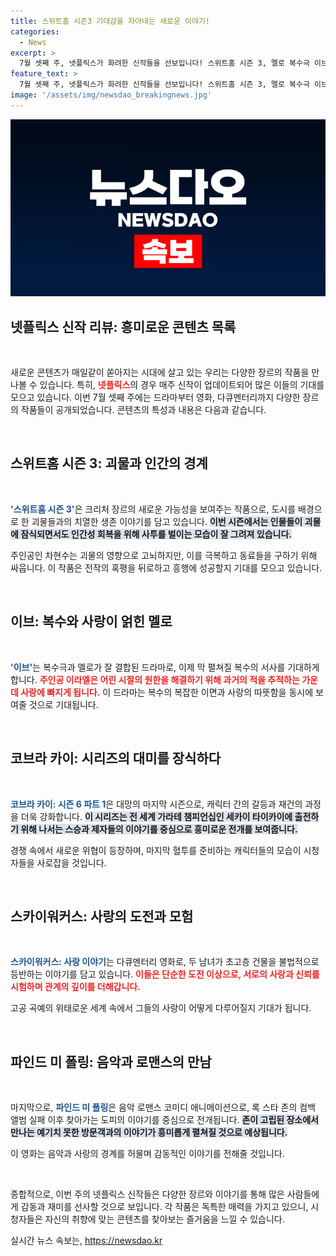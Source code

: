```yaml
---
title: 스위트홈 시즌3 기대감을 자아내는 새로운 이야기!
categories:
  - News
excerpt: >
  7월 셋째 주, 넷플릭스가 화려한 신작들을 선보입니다! 스위트홈 시즌 3, 멜로 복수극 이브, 마지막 시즌 코브라 카이, 그리고 사랑과 위험이 얽힌 스카이워커스까지! 콘텐츠 경연의 하이라이트를 놓치지 마세요!
feature_text: >
  7월 셋째 주, 넷플릭스가 화려한 신작들을 선보입니다! 스위트홈 시즌 3, 멜로 복수극 이브, 마지막 시즌 코브라 카이, 그리고 사랑과 위험이 얽힌 스카이워커스까지! 콘텐츠 경연의 하이라이트를 놓치지 마세요!
image: '/assets/img/newsdao_breakingnews.jpg'
---
```


<p><img src="/assets/img/newsdao_breakingnews.jpg" alt="bookingtag 속보" /></p>

<h2 data-ke-size="size26">넷플릭스 신작 리뷰: 흥미로운 콘텐츠 목록</h2>

<p data-ke-size="size16">&nbsp;</p>

<p>새로운 콘텐츠가 매일같이 쏟아지는 시대에 살고 있는 우리는 다양한 장르의 작품을 만나볼 수 있습니다. 특히, <b><span style="color: #ee2323;">넷플릭스</span></b>의 경우 매주 신작이 업데이트되어 많은 이들의 기대를 모으고 있습니다. 이번 7월 셋째 주에는 드라마부터 영화, 다큐멘터리까지 다양한 장르의 작품들이 공개되었습니다. 콘텐츠의 특성과 내용은 다음과 같습니다.</p>

<p data-ke-size="size16">&nbsp;</p>

<h2 data-ke-size="size26">스위트홈 시즌 3: 괴물과 인간의 경계</h2>

<p data-ke-size="size16">&nbsp;</p>

<p><b><span style="color: #1a5490;">'스위트홈 시즌 3'</span></b>은 크리처 장르의 새로운 가능성을 보여주는 작품으로, 도시를 배경으로 한 괴물들과의 치열한 생존 이야기를 담고 있습니다. <b><span style="background-color: #21538527;">이번 시즌에서는 인물들이 괴물에 잠식되면서도 인간성 회복을 위해 사투를 벌이는 모습이 잘 그려져 있습니다.</span></b> </p>

<p>주인공인 차현수는 괴물의 영향으로 고뇌하지만, 이를 극복하고 동료들을 구하기 위해 싸웁니다. 이 작품은 전작의 혹평을 뒤로하고 흥행에 성공할지 기대를 모으고 있습니다.</p>

<p data-ke-size="size16">&nbsp;</p>

<h2 data-ke-size="size26">이브: 복수와 사랑이 얽힌 멜로</h2>

<p data-ke-size="size16">&nbsp;</p>

<p><b><span style="color: #1a5490;">'이브'</span></b>는 복수극과 멜로가 잘 결합된 드라마로, 이제 막 펼쳐질 복수의 서사를 기대하게 합니다. <b><span style="color: #ee2323;">주인공 이라엘은 어린 시절의 원한을 해결하기 위해 과거의 적을 추적하는 가운데 사랑에 빠지게 됩니다.</span></b> 이 드라마는 복수의 복잡한 이면과 사랑의 따뜻함을 동시에 보여줄 것으로 기대됩니다.</p>

<p data-ke-size="size16">&nbsp;</p>

<h2 data-ke-size="size26">코브라 카이: 시리즈의 대미를 장식하다</h2>

<p data-ke-size="size16">&nbsp;</p>

<p><b><span style="color: #1a5490;">코브라 카이: 시즌 6 파트 1</span></b>은 대망의 마지막 시즌으로, 캐릭터 간의 갈등과 재건의 과정을 더욱 강화합니다. <b><span style="background-color: #21538527;">이 시리즈는 전 세계 가라테 챔피언십인 세카이 타이카이에 출전하기 위해 나서는 스승과 제자들의 이야기를 중심으로 흥미로운 전개를 보여줍니다.</span></b> </p>

<p>경쟁 속에서 새로운 위협이 등장하며, 마지막 혈투를 준비하는 캐릭터들의 모습이 시청자들을 사로잡을 것입니다.</p>

<p data-ke-size="size16">&nbsp;</p>

<h2 data-ke-size="size26">스카이워커스: 사랑의 도전과 모험</h2>

<p data-ke-size="size16">&nbsp;</p>

<p><b><span style="color: #1a5490;">스카이워커스: 사랑 이야기</span></b>는 다큐멘터리 영화로, 두 남녀가 초고층 건물을 불법적으로 등반하는 이야기를 담고 있습니다. <b><span style="color: #ee2323;">이들은 단순한 도전 이상으로, 서로의 사랑과 신뢰를 시험하며 관계의 깊이를 더해갑니다.</span></b> </p>

<p>고공 곡예의 위태로운 세계 속에서 그들의 사랑이 어떻게 다루어질지 기대가 됩니다.</p>

<p data-ke-size="size16">&nbsp;</p>

<h2 data-ke-size="size26">파인드 미 폴링: 음악과 로맨스의 만남</h2>

<p data-ke-size="size16">&nbsp;</p>

<p>마지막으로, <b><span style="color: #1a5490;">파인드 미 폴링</span></b>은 음악 로맨스 코미디 애니메이션으로, 록 스타 존의 컴백 앨범 실패 이후 찾아가는 도피의 이야기를 중심으로 전개됩니다. <b><span style="background-color: #21538527;">존이 고립된 장소에서 만나는 예기치 못한 방문객과의 이야기가 흥미롭게 펼쳐질 것으로 예상됩니다.</span></b> </p>

<p>이 영화는 음악과 사랑의 경계를 허물며 감동적인 이야기를 전해줄 것입니다.</p>

<p data-ke-size="size16">&nbsp;</p>

<p>종합적으로, 이번 주의 넷플릭스 신작들은 다양한 장르와 이야기를 통해 많은 사람들에게 감동과 재미를 선사할 것으로 보입니다. 각 작품은 독특한 매력을 가지고 있으니, 시청자들은 자신의 취향에 맞는 콘텐츠를 찾아보는 즐거움을 느낄 수 있습니다.</p>
실시간 뉴스 속보는, <a href="https://newsdao.kr" rel="dofollow">https://newsdao.kr</a>


